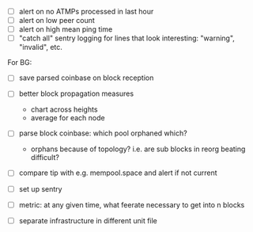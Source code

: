 - [ ] alert on no ATMPs processed in last hour
- [ ] alert on low peer count
- [ ] alert on high mean ping time
- [ ] "catch all" sentry logging for lines that look interesting: "warning", "invalid",
  etc.

For BG:

- [ ] save parsed coinbase on block reception
- [ ] better block propagation measures
    - chart across heights
    - average for each node
- [ ] parse block coinbase: which pool orphaned which?
  - orphans because of topology? i.e. are sub blocks in reorg beating difficult?

- [ ] compare tip with e.g. mempool.space and alert if not current
- [ ] set up sentry
- [ ] metric: at any given time, what feerate necessary to get into n blocks
- [ ] separate infrastructure in different unit file
